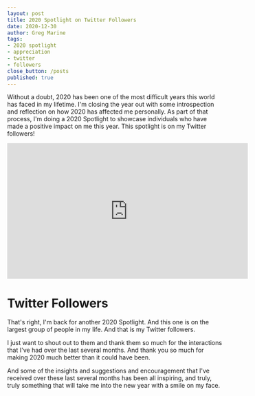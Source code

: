 ```yaml
---
layout: post
title: 2020 Spotlight on Twitter Followers
date: 2020-12-30
author: Greg Marine
tags: 
- 2020 spotlight
- appreciation
- twitter
- followers
close_button: /posts
published: true
---
```


Without a doubt, 2020 has been one of the most difficult years this world has faced in my lifetime. I'm closing the year out with some introspection and reflection on how 2020 has affected me personally. As part of that process, I'm doing a 2020 Spotlight to showcase individuals who have made a positive impact on me this year. This spotlight is on my Twitter followers!

<!--more-->

<iframe width="560" height="315" src="https://www.youtube.com/embed/UEbm93UaKgg" frameborder="0" allow="accelerometer; autoplay; clipboard-write; encrypted-media; gyroscope; picture-in-picture" allowfullscreen></iframe>

# Twitter Followers

That's right, I'm back for another 2020 Spotlight. And this one is on the largest group of people in my life. And that is my Twitter followers.

I just want to shout out to them and thank them so much for the interactions that I've had over the last several months. And thank you so much for making 2020 much better than it could have been.

And some of the insights and suggestions and encouragement that I've received over these last several months has been all inspiring, and truly, truly something that will take me into the new year with a smile on my face.